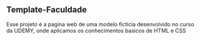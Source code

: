 ## Template-Faculdade

<div>
  <p>Esse projeto é a pagina web de uma modelo ficticia desenvolvido no curso da UDEMY, onde aplicamos os conhecimentos basicos de HTML e CSS</p>
</div>
